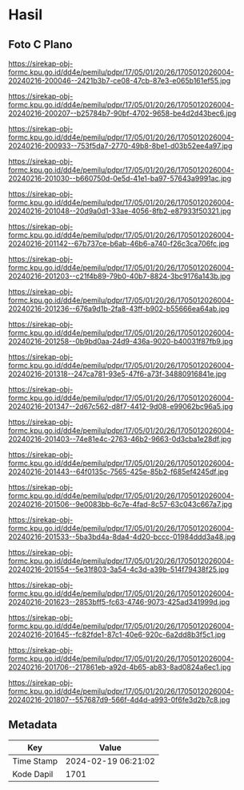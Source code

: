 # Hasil

## Foto C Plano

https://sirekap-obj-formc.kpu.go.id/dd4e/pemilu/pdpr/17/05/01/20/26/1705012026004-20240216-200046--2421b3b7-ce08-47cb-87e3-e065b161ef55.jpg

https://sirekap-obj-formc.kpu.go.id/dd4e/pemilu/pdpr/17/05/01/20/26/1705012026004-20240216-200207--b25784b7-90bf-4702-9658-be4d2d43bec6.jpg

https://sirekap-obj-formc.kpu.go.id/dd4e/pemilu/pdpr/17/05/01/20/26/1705012026004-20240216-200933--753f5da7-2770-49b8-8be1-d03b52ee4a97.jpg

https://sirekap-obj-formc.kpu.go.id/dd4e/pemilu/pdpr/17/05/01/20/26/1705012026004-20240216-201030--b660750d-0e5d-41e1-ba97-57643a9991ac.jpg

https://sirekap-obj-formc.kpu.go.id/dd4e/pemilu/pdpr/17/05/01/20/26/1705012026004-20240216-201048--20d9a0d1-33ae-4056-8fb2-e87933f50321.jpg

https://sirekap-obj-formc.kpu.go.id/dd4e/pemilu/pdpr/17/05/01/20/26/1705012026004-20240216-201142--67b737ce-b6ab-46b6-a740-f26c3ca706fc.jpg

https://sirekap-obj-formc.kpu.go.id/dd4e/pemilu/pdpr/17/05/01/20/26/1705012026004-20240216-201203--c21f4b89-79b0-40b7-8824-3bc9176a143b.jpg

https://sirekap-obj-formc.kpu.go.id/dd4e/pemilu/pdpr/17/05/01/20/26/1705012026004-20240216-201236--676a9d1b-2fa8-43ff-b902-b55666ea64ab.jpg

https://sirekap-obj-formc.kpu.go.id/dd4e/pemilu/pdpr/17/05/01/20/26/1705012026004-20240216-201258--0b9bd0aa-24d9-436a-9020-b40031f87fb9.jpg

https://sirekap-obj-formc.kpu.go.id/dd4e/pemilu/pdpr/17/05/01/20/26/1705012026004-20240216-201318--247ca781-93e5-47f6-a73f-34880916841e.jpg

https://sirekap-obj-formc.kpu.go.id/dd4e/pemilu/pdpr/17/05/01/20/26/1705012026004-20240216-201347--2d67c562-d8f7-4412-9d08-e99062bc96a5.jpg

https://sirekap-obj-formc.kpu.go.id/dd4e/pemilu/pdpr/17/05/01/20/26/1705012026004-20240216-201403--74e81e4c-2763-46b2-9663-0d3cba1e28df.jpg

https://sirekap-obj-formc.kpu.go.id/dd4e/pemilu/pdpr/17/05/01/20/26/1705012026004-20240216-201443--64f0135c-7565-425e-85b2-f685ef4245df.jpg

https://sirekap-obj-formc.kpu.go.id/dd4e/pemilu/pdpr/17/05/01/20/26/1705012026004-20240216-201506--9e0083bb-6c7e-4fad-8c57-63c043c667a7.jpg

https://sirekap-obj-formc.kpu.go.id/dd4e/pemilu/pdpr/17/05/01/20/26/1705012026004-20240216-201533--5ba3bd4a-8da4-4d20-bccc-01984ddd3a48.jpg

https://sirekap-obj-formc.kpu.go.id/dd4e/pemilu/pdpr/17/05/01/20/26/1705012026004-20240216-201554--5e31f803-3a54-4c3d-a39b-514f79438f25.jpg

https://sirekap-obj-formc.kpu.go.id/dd4e/pemilu/pdpr/17/05/01/20/26/1705012026004-20240216-201623--2853bff5-fc63-4746-9073-425ad341999d.jpg

https://sirekap-obj-formc.kpu.go.id/dd4e/pemilu/pdpr/17/05/01/20/26/1705012026004-20240216-201645--fc82fde1-87c1-40e6-920c-6a2dd8b3f5c1.jpg

https://sirekap-obj-formc.kpu.go.id/dd4e/pemilu/pdpr/17/05/01/20/26/1705012026004-20240216-201706--217861eb-a92d-4b65-ab83-8ad0824a6ec1.jpg

https://sirekap-obj-formc.kpu.go.id/dd4e/pemilu/pdpr/17/05/01/20/26/1705012026004-20240216-201807--557687d9-566f-4d4d-a993-0f6fe3d2b7c8.jpg


## Metadata

| Key        | Value               |
| ---------- | ------------------- |
| Time Stamp | 2024-02-19 06:21:02 |
| Kode Dapil | 1701                |



